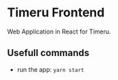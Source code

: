 # Timeru Frontend

Web Application in React for Timeru.

## Usefull commands

- run the app: `yarn start`

